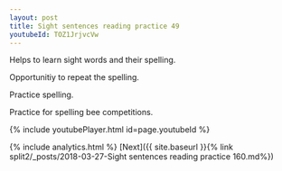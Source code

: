 ```yaml
---
layout: post
title: Sight sentences reading practice 49
youtubeId: TOZ1JrjvcVw
---
```

 
 
Helps to learn sight words and their spelling.

Opportunitiy to repeat the spelling. 

Practice spelling. 
 
Practice for spelling bee competitions. 
 
{% include youtubePlayer.html id=page.youtubeId %}
 
 
{% include analytics.html %} 
[Next]({{ site.baseurl }}{% link  split2/_posts/2018-03-27-Sight sentences reading practice 160.md%})
 
